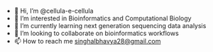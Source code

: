 - 👋 Hi, I’m @cellula-e-cellula
- 👀 I’m interested in Bioinformatics and Computational Biology
- 🌱 I’m currently learning next generation sequencing data analysis
- 💞️ I’m looking to collaborate on bioinformatics workflows
- 📫 How to reach me singhalbhavya28@gmail.com

<!---
cellula-e-cellula/cellula-e-cellula is a ✨ special ✨ repository because its `README.md` (this file) appears on your GitHub profile.
You can click the Preview link to take a look at your changes.
--->

